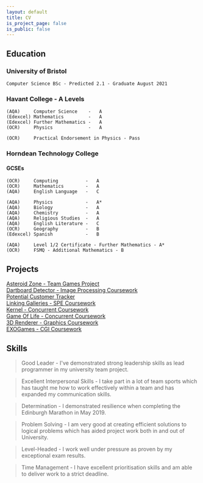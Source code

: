 ```yaml
---
layout: default
title: CV
is_project_page: false
is_public: false
---
```


<div class="float-container" markdown="1">

  <div class="float-child-1" markdown="1">


## Education

### University of Bristol
```
Computer Science BSc - Predicted 2.1 - Graduate August 2021
```
### Havant College - A Levels

```
(AQA)     Computer Science    -   A
(Edexcel) Mathematics         -   A
(Edexcel) Further Mathematics -   A
(OCR)     Physics             -   A

(OCR)     Practical Endorsement in Physics - Pass
```
### Horndean Technology College
#### GCSEs
```
(OCR)     Computing          -   A
(OCR)     Mathematics        -   A
(AQA)     English Language   -   C

(AQA)     Physics            -   A*
(AQA)     Biology            -   A
(AQA)     Chemistry          -   A
(AQA)     Religious Studies  -   A
(AQA)     English Literature -   C
(OCR)     Geography          -   B
(Edexcel) Spanish            -   B
```

```
(AQA)     Level 1/2 Certificate - Further Mathematics - A*
(OCR)     FSMQ - Additional Mathematics - B
```


  </div>

  <div class="float-child-2" markdown="1">



## Projects

[Asteroid Zone - Team Games Project](asteroidzone.md)  
[Dartboard Detector - Image Processing Coursework](dartboarddetector.md)  
[Potential Customer Tracker](potentialcustomerstracker.md)  
[Linking Galleries - SPE Coursework](linkinggalleries.md)  
[Kernel - Concurrent Coursework](kernel.md)  
[Game Of Life - Concurrent Coursework](gameoflife.md)  
[3D Renderer - Graphics Coursework](3drenderer.md)  
[EXOGames - CGI Coursework](exogames.md)  





## Skills

> Good Leader                    -  I've demonstrated strong leadership skills as lead programmer in my university team project.

> Excellent Interpersonal Skills -  I take part in a lot of team sports which has taught me how to work effectively within a team and has expanded my communication skills.

> Determination                  -  I demonstrated resilience when completing the Edinburgh Marathon in May 2019.

> Problem Solving                -  I am very good at creating efficient solutions to logical problems which has aided project work both in and out of University.

> Level-Headed                   -  I work well under pressure as proven by my exceptional exam results.

> Time Management                -  I have excellent prioritisation skills and am able to deliver work to a strict deadline.

  </div>

</div>
